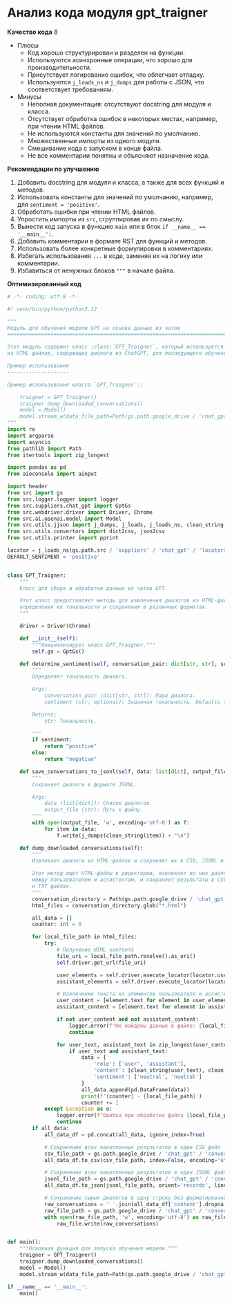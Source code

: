 # Анализ кода модуля gpt_traigner

**Качество кода**
8
-  Плюсы
    - Код хорошо структурирован и разделен на функции.
    - Используются асинхронные операции, что хорошо для производительности.
    - Присутствует логирование ошибок, что облегчает отладку.
    - Используются `j_loads_ns` и `j_dumps` для работы с JSON, что соответствует требованиям.
-  Минусы
    -  Неполная документация: отсутствуют docstring для модуля и класса.
    -  Отсутствует обработка ошибок в некоторых местах, например, при чтении HTML файлов.
    -  Не используются константы для значений по умолчанию.
    -  Множественные импорты из одного модуля.
    -  Смешивание кода с запуском в конце файла.
    -  Не все комментарии понятны и объясняют назначение кода.

**Рекомендации по улучшению**

1.  Добавить docstring для модуля и класса, а также для всех функций и методов.
2.  Использовать константы для значений по умолчанию, например, для `sentiment = 'positive'`.
3.  Обработать ошибки при чтении HTML файлов.
4.  Упростить импорты из `src`, сгруппировав их по смыслу.
5.  Вынести код запуска в функцию `main` или в блок `if __name__ == '__main__':`.
6.  Добавить комментарии в формате RST для функций и методов.
7.  Использовать более конкретные формулировки в комментариях.
8.  Избегать использования `...` в коде, заменяя их на логику или комментарии.
9.  Избавиться от ненужных блоков `"""` в начале файла.

**Оптимизированный код**

```python
# -*- coding: utf-8 -*-

#! venv/bin/python/python3.12

"""
Модуль для обучения модели GPT на основе данных из чатов
=========================================================================================

Этот модуль содержит класс :class:`GPT_Traigner`, который используется для сбора и обработки данных
из HTML файлов, содержащих диалоги из ChatGPT, для последующего обучения моделей ИИ.

Пример использования
--------------------

Пример использования класса `GPT_Traigner`::

    traigner = GPT_Traigner()
    traigner.dump_downloaded_conversations()
    model = Model()
    model.stream_w(data_file_path=Path(gs.path.google_drive / 'chat_gpt' / 'conversation' / 'all_conversations.csv'))
"""
import re
import argparse
import asyncio
from pathlib import Path
from itertools import zip_longest

import pandas as pd
from aioconsole import ainput

import header
from src import gs
from src.logger.logger import logger
from src.suppliers.chat_gpt import GptGs
from src.webdriver.driver import Driver, Chrome
from src.ai.openai.model import Model
from src.utils.jjson import j_dumps, j_loads, j_loads_ns, clean_string
from src.utils.convertors import dict2csv, json2csv
from src.utils.printer import pprint

locator = j_loads_ns(gs.path.src / 'suppliers' / 'chat_gpt' / 'locators' / 'chat.json')
DEFAULT_SENTIMENT = 'positive'


class GPT_Traigner:
    """
    Класс для сбора и обработки данных из чатов GPT.

    Этот класс предоставляет методы для извлечения диалогов из HTML-файлов,
    определения их тональности и сохранения в различных форматах.
    """

    driver = Driver(Chrome)

    def __init__(self):
        """Инициализирует класс GPT_Traigner."""
        self.gs = GptGs()

    def determine_sentiment(self, conversation_pair: dict[str, str], sentiment: str = DEFAULT_SENTIMENT) -> str:
        """
        Определяет тональность диалога.

        Args:
            conversation_pair (dict[str, str]): Пара диалога.
            sentiment (str, optional): Заданная тональность. Defaults to 'positive'.

        Returns:
            str: Тональность.

        """
        if sentiment:
            return "positive"
        else:
            return "negative"

    def save_conversations_to_jsonl(self, data: list[dict], output_file: str):
        """
        Сохраняет диалоги в формате JSONL.

        Args:
            data (list[dict]): Список диалогов.
            output_file (str): Путь к файлу.
        """
        with open(output_file, 'w', encoding='utf-8') as f:
            for item in data:
                f.write(j_dumps(clean_string(item)) + "\n")

    def dump_downloaded_conversations(self):
        """
        Извлекает диалоги из HTML-файлов и сохраняет их в CSV, JSONL и TXT форматы.

        Этот метод ищет HTML-файлы в директории, извлекает из них диалоги
        между пользователем и ассистентом, и сохраняет результаты в CSV, JSONL
        и TXT файлах.
        """
        conversation_directory = Path(gs.path.google_drive / 'chat_gpt' / 'conversation')
        html_files = conversation_directory.glob("*.html")

        all_data = []
        counter: int = 0

        for local_file_path in html_files:
            try:
                # Получение HTML контента
                file_uri = local_file_path.resolve().as_uri()
                self.driver.get_url(file_uri)

                user_elements = self.driver.execute_locator(locator.user)
                assistant_elements = self.driver.execute_locator(locator.assistant)

                # Извлечение текста из элементов пользователя и ассистента
                user_content = [element.text for element in user_elements] if isinstance(user_elements, list) else [user_elements.text] if user_elements else None
                assistant_content = [element.text for element in assistant_elements] if isinstance(assistant_elements, list) else [assistant_elements.text] if assistant_elements else None

                if not user_content and not assistant_content:
                    logger.error(f"Не найдены данные в файле: {local_file_path}")
                    continue

                for user_text, assistant_text in zip_longest(user_content, assistant_content):
                    if user_text and assistant_text:
                        data = {
                            'role': ['user', 'assistant'],
                            'content': [clean_string(user_text), clean_string(assistant_text)],
                            'sentiment': ['neutral', 'neutral']
                        }
                        all_data.append(pd.DataFrame(data))
                        print(f'{counter} - {local_file_path}')
                        counter += 1
            except Exception as e:
                logger.error(f"Ошибка при обработке файла {local_file_path}: {e}")
                continue
        if all_data:
            all_data_df = pd.concat(all_data, ignore_index=True)

            # Сохранение всех накопленных результатов в один CSV файл
            csv_file_path = gs.path.google_drive / 'chat_gpt' / 'conversation' / 'all_conversations.csv'
            all_data_df.to_csv(csv_file_path, index=False, encoding='utf-8')

            # Сохранение всех накопленных результатов в один JSONL файл
            jsonl_file_path = gs.path.google_drive / 'chat_gpt' / 'conversation' / 'all_conversations.jsonl'
            all_data_df.to_json(jsonl_file_path, orient='records', lines=True, force_ascii=False)

            # Сохранение сырых диалогов в одну строку без форматирования
            raw_conversations = ' '.join(all_data_df['content'].dropna().tolist())
            raw_file_path = gs.path.google_drive / 'chat_gpt' / 'conversation' / 'raw_conversations.txt'
            with open(raw_file_path, 'w', encoding='utf-8') as raw_file:
                raw_file.write(raw_conversations)


def main():
    """Основная функция для запуска обучения модели."""
    traigner = GPT_Traigner()
    traigner.dump_downloaded_conversations()
    model = Model()
    model.stream_w(data_file_path=Path(gs.path.google_drive / 'chat_gpt' / 'conversation' / 'all_conversations.csv'))

if __name__ == '__main__':
    main()